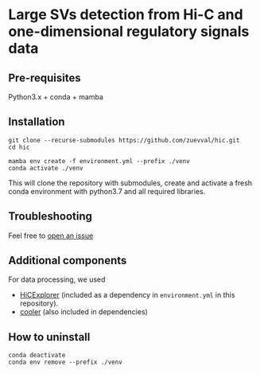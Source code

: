 # Large SVs detection from Hi-C and one-dimensional regulatory signals data

## Pre-requisites
Python3.x + conda + mamba

## Installation

```shell
git clone --recurse-submodules https://github.com/zuevval/hic.git
cd hic

mamba env create -f environment.yml --prefix ./venv
conda activate ./venv
```
This will clone the repository with submodules, create and activate a fresh conda environment with python3.7 and all required libraries.

## Troubleshooting

Feel free to [open an issue](https://github.com/zuevval/hic/issues)

## Additional components
For data processing, we used
* [HiCExplorer](https://hicexplorer.readthedocs.io/) (included as a dependency in `environment.yml` in this repository).
* [cooler](https://cooler.readthedocs.io/) (also included in dependencies)
## How to uninstall
```shell
conda deactivate
conda env remove --prefix ./venv
```


